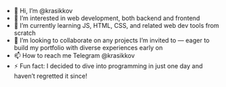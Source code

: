 - 👋 Hi, I’m @krasikkov
- 👀 I’m interested in web development, both backend and frontend
- 🌱 I’m currently learning JS, HTML, CSS, and related web dev tools from scratch
- 💞️ I’m looking to collaborate on any projects I’m invited to — eager to build my portfolio with diverse experiences early on
- 📫 How to reach me Telegram @krasikkov
- ⚡ Fun fact: I decided to dive into programming in just one day and haven’t regretted it since!

<!---
krasikkov/krasikkov is a ✨ special ✨ repository because its `README.md` (this file) appears on your GitHub profile.
You can click the Preview link to take a look at your changes.
--->
